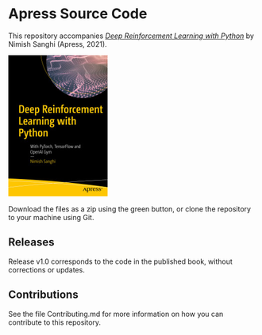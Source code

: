 # Apress Source Code

This repository accompanies [*Deep Reinforcement Learning with Python*](https://www.apress.com/9781484268087) by Nimish Sanghi (Apress, 2021).

[comment]: #cover
![Cover image](9781484268087.jpg)

Download the files as a zip using the green button, or clone the repository to your machine using Git.

## Releases

Release v1.0 corresponds to the code in the published book, without corrections or updates.

## Contributions

See the file Contributing.md for more information on how you can contribute to this repository.